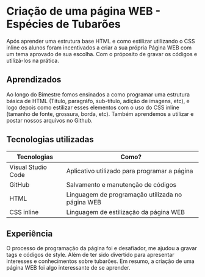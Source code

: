 # Criação de uma página WEB - Espécies de Tubarões

Após aprender uma estrutura base HTML e como estilizar utilizando o CSS inline os alunos foram incentivados a criar a sua própria Página WEB com um tema aprovado de sua escolha. Com o próposito de gravar os códigos e utilizá-los na prática.

## Aprendizados
Ao longo do Bimestre fomos ensinados a como programar uma estrutura básica de HTML (Título, paragráfo, sub-título, adição de imagens, etc), e logo depois como estilizar esses elementos com o uso do CSS inline (tamanho de fonte, grossura, borda, etc). Também aprendemos a utilizar e postar nossos arquivos no Github.

## Tecnologias utilizadas

| Tecnologias | Como? |
| ------ | ------ |
| Visual Studio Code | Aplicativo utilizado para programar a página |
| GitHub | Salvamento e manutenção de códigos |
| HTML | Linguagem de programação utilizada no página WEB |
| CSS inline | Linguagem de estilização da página WEB |

## Experiência
O processo de programação da página foi e desafiador, me ajudou a gravar tags e códigos de style. Além de ter sido divertido para apresentar interesses e conhecimentos sobre tubarões.
Em resumo, a criação de uma página WEB foi algo interessante de se aprender.

